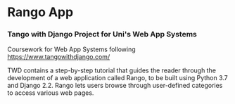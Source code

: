 # Rango App
### Tango with Django Project for Uni's Web App Systems

Coursework for Web App Systems following https://www.tangowithdjango.com/ 

TWD contains a step-by-step tutorial that guides the reader through the development of a web application called Rango, to be built using Python 3.7 and Django 2.2. Rango lets users browse through user-defined categories to access various web pages.

